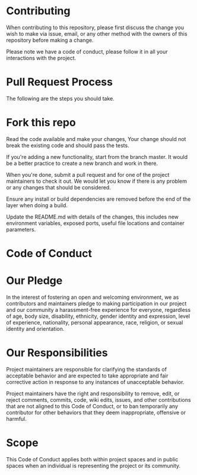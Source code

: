 # Contributing

When contributing to this repository, please first discuss the change you wish to make via issue, email, or any other method with the owners of this repository before making a change.

Please note we have a code of conduct, please follow it in all your interactions with the project.

# Pull Request Process

The following are the steps you should take.

# Fork this repo

Read the code available and make your changes, Your change should not break the existing code and should pass the tests.

If you're adding a new functionality, start from the branch master. It would be a better practice to create a new branch and work in there.

When you're done, submit a pull request and for one of the project maintainers to check it out. We would let you know if there is any problem or any changes that should be considered.

Ensure any install or build dependencies are removed before the end of the layer when doing a build.

Update the README.md with details of the changes, this includes new environment variables, exposed ports, useful file locations and container parameters.

# Code of Conduct

# Our Pledge

In the interest of fostering an open and welcoming environment, we as contributors and maintainers pledge to making participation in our project and our community a harassment-free experience for everyone, regardless of age, body size, disability, ethnicity, gender identity and expression, level of experience, nationality, personal appearance, race, religion, or sexual identity and orientation.

# Our Responsibilities

Project maintainers are responsible for clarifying the standards of acceptable behavior and are expected to take appropriate and fair corrective action in response to any instances of unacceptable behavior.

Project maintainers have the right and responsibility to remove, edit, or reject comments, commits, code, wiki edits, issues, and other contributions that are not aligned to this Code of Conduct, or to ban temporarily any contributor for other behaviors that they deem inappropriate, offensive or harmful.

# Scope

This Code of Conduct applies both within project spaces and in public spaces when an individual is representing the project or its community.
